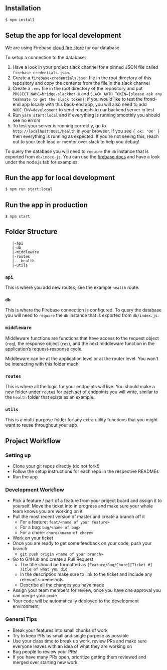 ## Installation

```sh
$ npm install
```

## Setup the app for local development

We are using Firebase [cloud fire store](https://firebase.google.com/docs/firestore/quickstart) for our database.

To setup a connection to the database:

1. Have a look in your project slack channel for a pinned JSON file called `firebase-credentials.json`.
2. Create a `firebase-credentials.json` file in the root directory of this repository and copy the contents from the file in the slack channel
3. Create a `.env` file in the root directory of the repository and put `PROJECT_NAME=bridge-slackbot-8` and `SLACK_AUTH_TOKEN={please ask any teammate to get the slack token}`; if you would like to test the frond-end app locally with this back-end app, you will also need to add `NODE_ENV=development` to send requests to our backend server in test
4. Run `yarn start:local` and if everything is running smoothly you should see no errors
5. To test your server is running correctly, go to `http://localhost:8081/health` in your browser. If you see `{ ok: 'OK' }` then everything is running as expected. If you're not seeing this, reach out to your tech lead or mentor over slack to help you debug!

To query the database you will need to `require` the `db` instance that is exported from `db/index.js`. You can use the [firebase docs](https://firebase.google.com/docs/firestore/query-data/get-data) and have a look under the node.js tab for examples.

## Run the app for local development

```sh
$ npm run start:local
```

## Run the app in production

```
$ npm start
```

## Folder Structure

```
   |-api
   |-db
   |-middleware
   |-routes
   |---health
   |-utils
```

### `api`

This is where you add new routes, see the example `health` route.

### `db`

This is where the Firebase connection is configured. To query the database you will need to `require` the `db` instance that is exported from `db/index.js`.

### `middleware`

Middleware functions are functions that have access to the request object (`req`), the response object (`res`), and the next middleware function in the application’s request-response cycle.

Middleware can be at the application level or at the router level. You won't be interacting with this folder much.

### `routes`

This is where all the logic for your endpoints will live. You should make a new folder under `routes` for each set of endpoints you will write, similar to the `health` folder that exists as an example.

### `utils`

This is a multi-purpose folder for any extra utility functions that you might want to reuse throughout your app.

## Project Workflow

### Setting up

- Clone your git repos directly (do not fork!)
- Follow the setup instructions for each repo in the respective READMEs
- Run the app

### Development Workflow

- Pick a feature / part of a feature from your project board and assign it to yourself. Move the ticket into in progress and make sure your whole team knows you are working on it.
- Pull the most recent version of master and create a branch off it
    - For a feature: `feat/<name of your feature>`
    - For a bug: `bug/<name of bug>`
    - For a chore: `chore/<name of chore>`
- Work on your ticket
- Once you are ready to get some feedback on your code, push your branch
    - `git push origin <name of your branch>`
- Go to GitHub and create a Pull Request
    - The title should be formatted as `[Feature/Bug/Chore][Ticket #] Title of what you did`
    - In the description make sure to link to the ticket and include any relevant screenshots
    - Describe all the changes you have made
- Assign your team members for review, once you have one approval you can merge your code
- Your code will be automatically deployed to the development environment

### General Tips

- Break your features into small chunks of work
- Try to keep PRs as small and single purpose as possible
- Use your class time to break up work, review PRs and make sure everyone leaves with an idea of what they are working on
- Bug people to review your PRs!
- If you have many PRs open, prioritize getting them reviewed and merged over starting new work
